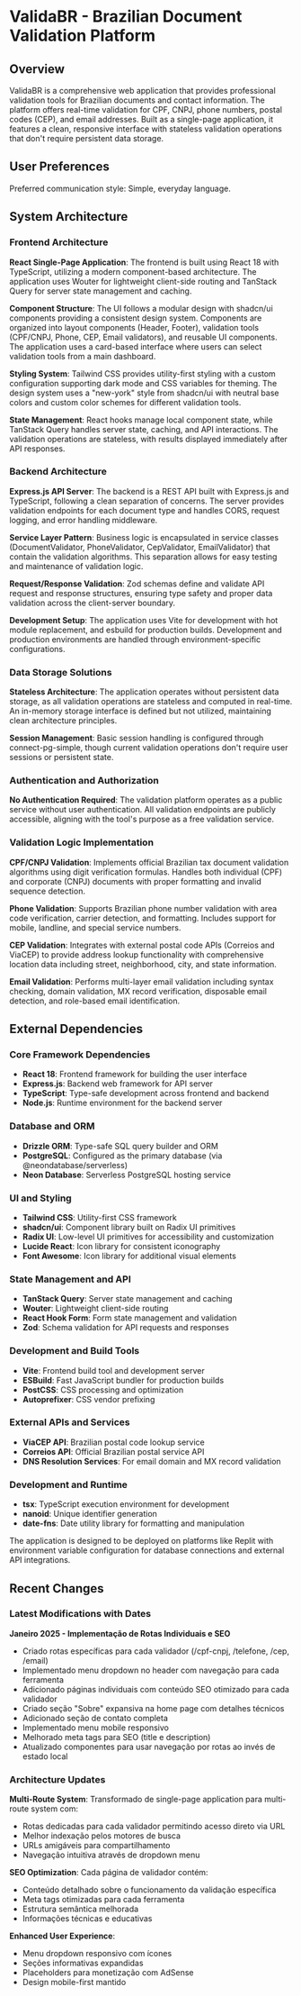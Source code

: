 # ValidaBR - Brazilian Document Validation Platform

## Overview

ValidaBR is a comprehensive web application that provides professional validation tools for Brazilian documents and contact information. The platform offers real-time validation for CPF, CNPJ, phone numbers, postal codes (CEP), and email addresses. Built as a single-page application, it features a clean, responsive interface with stateless validation operations that don't require persistent data storage.

## User Preferences

Preferred communication style: Simple, everyday language.

## System Architecture

### Frontend Architecture

**React Single-Page Application**: The frontend is built using React 18 with TypeScript, utilizing a modern component-based architecture. The application uses Wouter for lightweight client-side routing and TanStack Query for server state management and caching.

**Component Structure**: The UI follows a modular design with shadcn/ui components providing a consistent design system. Components are organized into layout components (Header, Footer), validation tools (CPF/CNPJ, Phone, CEP, Email validators), and reusable UI components. The application uses a card-based interface where users can select validation tools from a main dashboard.

**Styling System**: Tailwind CSS provides utility-first styling with a custom configuration supporting dark mode and CSS variables for theming. The design system uses a "new-york" style from shadcn/ui with neutral base colors and custom color schemes for different validation tools.

**State Management**: React hooks manage local component state, while TanStack Query handles server state, caching, and API interactions. The validation operations are stateless, with results displayed immediately after API responses.

### Backend Architecture

**Express.js API Server**: The backend is a REST API built with Express.js and TypeScript, following a clean separation of concerns. The server provides validation endpoints for each document type and handles CORS, request logging, and error handling middleware.

**Service Layer Pattern**: Business logic is encapsulated in service classes (DocumentValidator, PhoneValidator, CepValidator, EmailValidator) that contain the validation algorithms. This separation allows for easy testing and maintenance of validation logic.

**Request/Response Validation**: Zod schemas define and validate API request and response structures, ensuring type safety and proper data validation across the client-server boundary.

**Development Setup**: The application uses Vite for development with hot module replacement, and esbuild for production builds. Development and production environments are handled through environment-specific configurations.

### Data Storage Solutions

**Stateless Architecture**: The application operates without persistent data storage, as all validation operations are stateless and computed in real-time. An in-memory storage interface is defined but not utilized, maintaining clean architecture principles.

**Session Management**: Basic session handling is configured through connect-pg-simple, though current validation operations don't require user sessions or persistent state.

### Authentication and Authorization

**No Authentication Required**: The validation platform operates as a public service without user authentication. All validation endpoints are publicly accessible, aligning with the tool's purpose as a free validation service.

### Validation Logic Implementation

**CPF/CNPJ Validation**: Implements official Brazilian tax document validation algorithms using digit verification formulas. Handles both individual (CPF) and corporate (CNPJ) documents with proper formatting and invalid sequence detection.

**Phone Validation**: Supports Brazilian phone number validation with area code verification, carrier detection, and formatting. Includes support for mobile, landline, and special service numbers.

**CEP Validation**: Integrates with external postal code APIs (Correios and ViaCEP) to provide address lookup functionality with comprehensive location data including street, neighborhood, city, and state information.

**Email Validation**: Performs multi-layer email validation including syntax checking, domain validation, MX record verification, disposable email detection, and role-based email identification.

## External Dependencies

### Core Framework Dependencies
- **React 18**: Frontend framework for building the user interface
- **Express.js**: Backend web framework for API server
- **TypeScript**: Type-safe development across frontend and backend
- **Node.js**: Runtime environment for the backend server

### Database and ORM
- **Drizzle ORM**: Type-safe SQL query builder and ORM
- **PostgreSQL**: Configured as the primary database (via @neondatabase/serverless)
- **Neon Database**: Serverless PostgreSQL hosting service

### UI and Styling
- **Tailwind CSS**: Utility-first CSS framework
- **shadcn/ui**: Component library built on Radix UI primitives
- **Radix UI**: Low-level UI primitives for accessibility and customization
- **Lucide React**: Icon library for consistent iconography
- **Font Awesome**: Icon library for additional visual elements

### State Management and API
- **TanStack Query**: Server state management and caching
- **Wouter**: Lightweight client-side routing
- **React Hook Form**: Form state management and validation
- **Zod**: Schema validation for API requests and responses

### Development and Build Tools
- **Vite**: Frontend build tool and development server
- **ESBuild**: Fast JavaScript bundler for production builds
- **PostCSS**: CSS processing and optimization
- **Autoprefixer**: CSS vendor prefixing

### External APIs and Services
- **ViaCEP API**: Brazilian postal code lookup service
- **Correios API**: Official Brazilian postal service API
- **DNS Resolution Services**: For email domain and MX record validation

### Development and Runtime
- **tsx**: TypeScript execution environment for development
- **nanoid**: Unique identifier generation
- **date-fns**: Date utility library for formatting and manipulation

The application is designed to be deployed on platforms like Replit with environment variable configuration for database connections and external API integrations.

## Recent Changes

### Latest Modifications with Dates

**Janeiro 2025 - Implementação de Rotas Individuais e SEO**
- Criado rotas específicas para cada validador (/cpf-cnpj, /telefone, /cep, /email)
- Implementado menu dropdown no header com navegação para cada ferramenta
- Adicionado páginas individuais com conteúdo SEO otimizado para cada validador
- Criado seção "Sobre" expansiva na home page com detalhes técnicos
- Adicionado seção de contato completa
- Implementado menu mobile responsivo
- Melhorado meta tags para SEO (title e description)
- Atualizado componentes para usar navegação por rotas ao invés de estado local

### Architecture Updates

**Multi-Route System**: Transformado de single-page application para multi-route system com:
- Rotas dedicadas para cada validador permitindo acesso direto via URL
- Melhor indexação pelos motores de busca
- URLs amigáveis para compartilhamento
- Navegação intuitiva através de dropdown menu

**SEO Optimization**: Cada página de validador contém:
- Conteúdo detalhado sobre o funcionamento da validação específica
- Meta tags otimizadas para cada ferramenta
- Estrutura semântica melhorada
- Informações técnicas e educativas

**Enhanced User Experience**:
- Menu dropdown responsivo com ícones
- Seções informativas expandidas
- Placeholders para monetização com AdSense
- Design mobile-first mantido